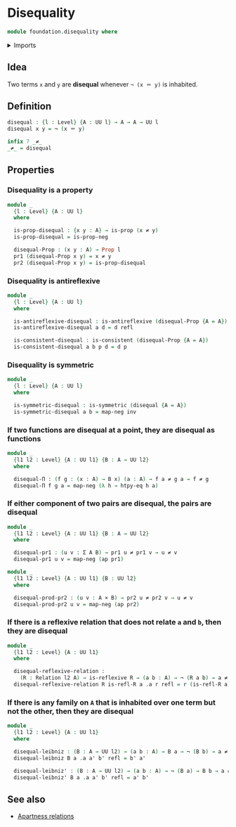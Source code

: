 # Disequality

```agda
module foundation.disequality where
```

<details><summary>Imports</summary>

```agda
open import foundation.binary-relations
open import foundation.dependent-pair-types
open import foundation.action-on-identifications-functions
open import foundation.apartness-relations
open import foundation.disjunction
open import foundation.existential-quantification
open import foundation.function-extensionality
open import foundation.propositional-truncations
open import foundation.universe-levels

open import foundation-core.cartesian-product-types
open import foundation-core.coproduct-types
open import foundation-core.empty-types
open import foundation-core.identity-types
open import foundation.negation
open import foundation-core.propositions
```

</details>

## Idea

Two terms `x` and `y` are **disequal** whenever `¬ (x ＝ y)` is inhabited.

## Definition

```agda
disequal : {l : Level} {A : UU l} → A → A → UU l
disequal x y = ¬ (x ＝ y)

infix 7 _≠_
_≠_ = disequal
```

## Properties

### Disequality is a property

```agda
module _
  {l : Level} {A : UU l}
  where

  is-prop-disequal : {x y : A} → is-prop (x ≠ y)
  is-prop-disequal = is-prop-neg

  disequal-Prop : (x y : A) → Prop l
  pr1 (disequal-Prop x y) = x ≠ y
  pr2 (disequal-Prop x y) = is-prop-disequal
```

### Disequality is antireflexive

```agda
module _
  {l : Level} {A : UU l}
  where

  is-antireflexive-disequal : is-antireflexive (disequal-Prop {A = A})
  is-antireflexive-disequal a d = d refl

  is-consistent-disequal : is-consistent (disequal-Prop {A = A})
  is-consistent-disequal a b p d = d p
```

### Disequality is symmetric

```agda
module _
  {l : Level} {A : UU l}
  where

  is-symmetric-disequal : is-symmetric (disequal {A = A})
  is-symmetric-disequal a b = map-neg inv
```

### If two functions are disequal at a point, they are disequal as functions

```agda
module _
  {l1 l2 : Level} {A : UU l1} {B : A → UU l2}
  where

  disequal-Π : (f g : (x : A) → B x) (a : A) → f a ≠ g a → f ≠ g
  disequal-Π f g a = map-neg (λ h → htpy-eq h a)
```

### If either component of two pairs are disequal, the pairs are disequal

```agda
module _
  {l1 l2 : Level} {A : UU l1} {B : A → UU l2}
  where

  disequal-pr1 : (u v : Σ A B) → pr1 u ≠ pr1 v → u ≠ v
  disequal-pr1 u v = map-neg (ap pr1)

module _
  {l1 l2 : Level} {A : UU l1} {B : UU l2}
  where

  disequal-prod-pr2 : (u v : A × B) → pr2 u ≠ pr2 v → u ≠ v
  disequal-prod-pr2 u v = map-neg (ap pr2)
```

### If there is a reflexive relation that does not relate `a` and `b`, then they are disequal

```agda
module _
  {l1 l2 : Level} {A : UU l1}
  where

  disequal-reflexive-relation :
    (R : Relation l2 A) → is-reflexive R → (a b : A) → ¬ (R a b) → a ≠ b
  disequal-reflexive-relation R is-refl-R a .a r refl = r (is-refl-R a)
```

### If there is any family on `A` that is inhabited over one term but not the other, then they are disequal

```agda
module _
  {l1 l2 : Level} {A : UU l1}
  where

  disequal-leibniz : (B : A → UU l2) → (a b : A) → B a → ¬ (B b) → a ≠ b
  disequal-leibniz B a .a a' b' refl = b' a'

  disequal-leibniz' : (B : A → UU l2) → (a b : A) → ¬ (B a) → B b → a ≠ b
  disequal-leibniz' B a .a a' b' refl = a' b'
```

## See also

- [Apartness relations](foundation.apartness-relations.md)
